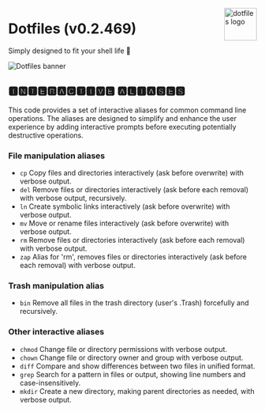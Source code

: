 <!-- markdownlint-disable MD033 MD041 MD043 -->

<img
src="https://kura.pro/dotfiles/v2/images/logos/dotfiles.svg"
alt="dotfiles logo"
width="66"
align="right"
/>

<!-- markdownlint-enable MD033 MD041 -->

# Dotfiles (v0.2.469)

Simply designed to fit your shell life 🐚

![Dotfiles banner][banner]

## 🅸🅽🆃🅴🆁🅰🅲🆃🅸🆅🅴 🅰🅻🅸🅰🆂🅴🆂

This code provides a set of interactive aliases for common command line
operations. The aliases are designed to simplify and enhance the user
experience by adding interactive prompts before executing potentially
destructive operations.

### File manipulation aliases

* `cp` Copy files and directories interactively (ask before overwrite) with
verbose output.
* `del` Remove files or directories interactively (ask before each removal)
with verbose output, recursively.
* `ln` Create symbolic links interactively (ask before overwrite) with verbose
output.
* `mv` Move or rename files interactively (ask before overwrite) with verbose
output.
* `rm` Remove files or directories interactively (ask before each removal) with
verbose output.
* `zap` Alias for 'rm', removes files or directories interactively (ask before
each removal) with verbose output.

### Trash manipulation alias

* `bin` Remove all files in the trash directory (user's .Trash) forcefully and
recursively.

### Other interactive aliases

* `chmod` Change file or directory permissions with verbose output.
* `chown` Change file or directory owner and group with verbose output.
* `diff` Compare and show differences between two files in unified format.
* `grep` Search for a pattern in files or output, showing line numbers and
case-insensitively.
* `mkdir` Create a new directory, making parent directories as needed, with
verbose output.

[banner]: https://kura.pro/dotfiles/v2/images/titles/title-dotfiles.svg
